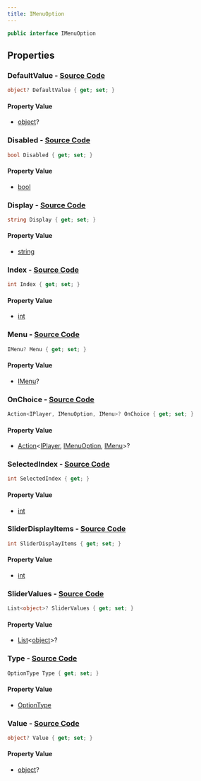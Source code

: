 ```yaml
---
title: IMenuOption
---
```


```csharp
public interface IMenuOption
```

## Properties

### **DefaultValue** - [Source Code](https://github.com/swiftly-solution/swiftlys2/blob/main/managed/src/SwiftlyS2.Shared/Modules/Menus/IMenuOption.cs#L42)

```csharp
object? DefaultValue { get; set; }
```

#### Property Value

- [object](https://learn.microsoft.com/dotnet/api/system.object)?

### **Disabled** - [Source Code](https://github.com/swiftly-solution/swiftlys2/blob/main/managed/src/SwiftlyS2.Shared/Modules/Menus/IMenuOption.cs#L38)

```csharp
bool Disabled { get; set; }
```

#### Property Value

- [bool](https://learn.microsoft.com/dotnet/api/system.boolean)

### **Display** - [Source Code](https://github.com/swiftly-solution/swiftlys2/blob/main/managed/src/SwiftlyS2.Shared/Modules/Menus/IMenuOption.cs#L22)

```csharp
string Display { get; set; }
```

#### Property Value

- [string](https://learn.microsoft.com/dotnet/api/system.string)

### **Index** - [Source Code](https://github.com/swiftly-solution/swiftlys2/blob/main/managed/src/SwiftlyS2.Shared/Modules/Menus/IMenuOption.cs#L30)

```csharp
int Index { get; set; }
```

#### Property Value

- [int](https://learn.microsoft.com/dotnet/api/system.int32)

### **Menu** - [Source Code](https://github.com/swiftly-solution/swiftlys2/blob/main/managed/src/SwiftlyS2.Shared/Modules/Menus/IMenuOption.cs#L18)

```csharp
IMenu? Menu { get; set; }
```

#### Property Value

- [IMenu](/docs/api/shared/menus/imenu)?

### **OnChoice** - [Source Code](https://github.com/swiftly-solution/swiftlys2/blob/main/managed/src/SwiftlyS2.Shared/Modules/Menus/IMenuOption.cs#L26)

```csharp
Action<IPlayer, IMenuOption, IMenu>? OnChoice { get; set; }
```

#### Property Value

- [Action](https://learn.microsoft.com/dotnet/api/system.action-3)<[IPlayer](/docs/api/shared/players/iplayer), [IMenuOption](/docs/api/shared/menus/imenuoption), [IMenu](/docs/api/shared/menus/imenu)>?

### **SelectedIndex** - [Source Code](https://github.com/swiftly-solution/swiftlys2/blob/main/managed/src/SwiftlyS2.Shared/Modules/Menus/IMenuOption.cs#L58)

```csharp
int SelectedIndex { get; }
```

#### Property Value

- [int](https://learn.microsoft.com/dotnet/api/system.int32)

### **SliderDisplayItems** - [Source Code](https://github.com/swiftly-solution/swiftlys2/blob/main/managed/src/SwiftlyS2.Shared/Modules/Menus/IMenuOption.cs#L46)

```csharp
int SliderDisplayItems { get; set; }
```

#### Property Value

- [int](https://learn.microsoft.com/dotnet/api/system.int32)

### **SliderValues** - [Source Code](https://github.com/swiftly-solution/swiftlys2/blob/main/managed/src/SwiftlyS2.Shared/Modules/Menus/IMenuOption.cs#L50)

```csharp
List<object>? SliderValues { get; set; }
```

#### Property Value

- [List](https://learn.microsoft.com/dotnet/api/system.collections.generic.list-1)<[object](https://learn.microsoft.com/dotnet/api/system.object)>?

### **Type** - [Source Code](https://github.com/swiftly-solution/swiftlys2/blob/main/managed/src/SwiftlyS2.Shared/Modules/Menus/IMenuOption.cs#L34)

```csharp
OptionType Type { get; set; }
```

#### Property Value

- [OptionType](/docs/api/shared/menus/optiontype)

### **Value** - [Source Code](https://github.com/swiftly-solution/swiftlys2/blob/main/managed/src/SwiftlyS2.Shared/Modules/Menus/IMenuOption.cs#L54)

```csharp
object? Value { get; set; }
```

#### Property Value

- [object](https://learn.microsoft.com/dotnet/api/system.object)?


